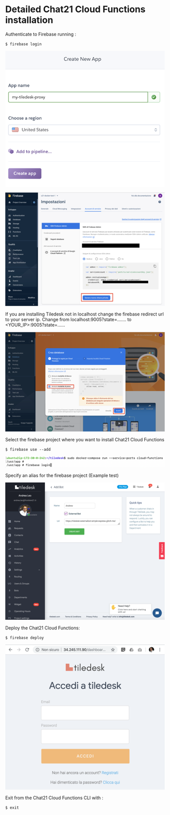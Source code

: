 # Detailed Chat21 Cloud Functions installation

Authenticate to Firebase running :

```text
$ firebase login
```

![](../.gitbook/assets/image%20%2877%29.png)

![](../.gitbook/assets/image%20%2851%29.png)

If you are installing Tiledesk not in localhost change the firebase redirect url to your server ip. Change from localhost:9005?state=....... to &lt;YOUR\_IP&gt;:9005?state=......

![](../.gitbook/assets/image%20%2855%29.png)

Select the firebase project where you want to install Chat21 Cloud Functions

```text
$ firebase use --add
```

![](../.gitbook/assets/image%20%287%29.png)

Specify an alias for the firebase project \(Example test\)

![](../.gitbook/assets/image%20%2824%29.png)

Deploy the Chat21 Cloud Functions:

```text
$ firebase deploy
```

![](../.gitbook/assets/image%20%2841%29.png)

Exit from the Chat21 Cloud Functions CLI with :

```text
$ exit
```


